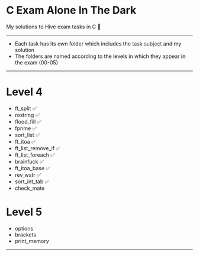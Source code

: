 # C Exam Alone In The Dark
My solutions to Hive exam tasks in C 🐝

---
-	Each task has its own folder which includes the task subject and my solution
-	The folders are named according to the levels in which they appear in the exam (00-05)
---

# Level 4

- ft_split ✅
- rostring ✅
- flood_fill ✅
- fprime ✅
- sort_list ✅
- ft_itoa ✅
- ft_list_remove_if ✅
- ft_list_foreach ✅
- brainfuck ✅
- ft_itoa_base ✅
- rev_wstr ✅
- sort_int_tab ✅
- check_mate

# Level 5

- options
- brackets
- print_memory

---
